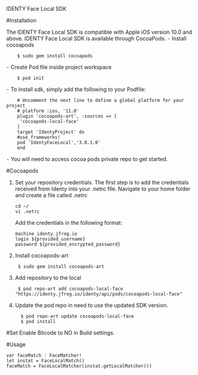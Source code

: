 IDENTY Face Local SDK

#Installation

   The IDENTY Face Local SDK  is compatible with Apple iOS version 10.0 and above.
        IDENTY Face Local SDK is available through CocoaPods.
⁃    Install cocoapods  

        $ sudo gem install cocoapods   
⁃    Create Pod file inside project workspace
   
        $ pod init
⁃    To install sdk, simply add the following to your Podfile:
    
        # Uncomment the next line to define a global platform for your project
        # platform :ios, '11.0'
        plugin 'cocoapods-art', :sources => [
         'cocoapods-local-face'
        ]
        target 'IdentyProject' do
        #use_frameworks!
        pod 'IdentyFaceLocal','3.0.1.0'
        end

⁃    You will need to access cocoa pods private repo to get started.

#Cocoapods

1.    Set your repository credentials. The first step is to add the credentials received from Identy into  your .netrc file. Navigate to your home folder and create a file called .netrc

          cd ~/
          vi .netrc

       Add the credentials in the following format:

          machine identy.jfrog.io
          login ${provided_username}
          password ${provided_encrypted_password}

2. Install cocoapods-art

        $ sudo gem install cocoapods-art 

3. Add repository to the local

        $ pod repo-art add cocoapods-local-face "https://identy.jfrog.io/identy/api/pods/cocoapods-local-face"

4. Update the pod repo in need  to use the updated SDK version.

         $ pod repo-art update cocoapods-local-face 
         $ pod install
  
#Set Enable Bitcode to NO in Build settings.

#Usage

    var faceMatch : FaceMatcher!
    let instat = FaceLocalMatch()
    faceMatch = FaceLocalMatcher(instat.getLocalMatcher())
    


